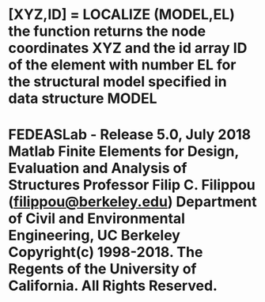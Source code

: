 [XYZ,ID] = LOCALIZE (MODEL,EL)
the function returns the node coordinates XYZ and the id array ID
of the element with number EL for the structural model specified in data structure MODEL
=========================================================================================
FEDEASLab - Release 5.0, July 2018
Matlab Finite Elements for Design, Evaluation and Analysis of Structures
Professor Filip C. Filippou (filippou@berkeley.edu)
Department of Civil and Environmental Engineering, UC Berkeley
Copyright(c) 1998-2018. The Regents of the University of California. All Rights Reserved.
=========================================================================================

